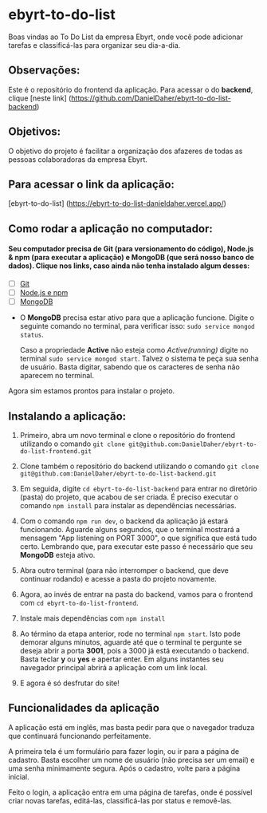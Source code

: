 # ebyrt-to-do-list
Boas vindas ao To Do List da empresa Ebyrt, onde você pode adicionar tarefas e classificá-las para organizar seu dia-a-dia.

## Observações:

Este é o repositório do frontend da aplicação. Para acessar o do **backend**, clique [neste link] (https://github.com/DanielDaher/ebyrt-to-do-list-backend)

## Objetivos:

O objetivo do projeto é facilitar a organização dos afazeres de todas as pessoas colaboradoras da empresa Ebyrt.

## Para acessar o link da aplicação:
[ebyrt-to-do-list] (https://ebyrt-to-do-list-danieldaher.vercel.app/)

## Como rodar a aplicação no computador:

#### Seu computador precisa de Git (para versionamento do código), Node.js & npm (para executar a aplicação) e MongoDB (que será nosso banco de dados). Clique nos links, caso ainda não tenha instalado algum desses:

 - [ ] [Git](https://git-scm.com/book/en/v2/Getting-Started-Installing-Git)
 - [ ] [Node.js e npm](https://docs.npmjs.com/downloading-and-installing-node-js-and-npm)
 - [ ] [MongoDB](https://docs.mongodb.com/manual/installation/)

- O **MongoDB** precisa estar ativo para que a aplicação funcione. Digite o seguinte comando no terminal, para verificar isso:
`sudo service mongod status`.

  Caso a propriedade **Active** não esteja como *Active(running)* digite no terminal `sudo service mongod start`. Talvez o sistema te peça sua senha de usuário. Basta digitar, sabendo que os caracteres de senha não aparecem no terminal.

Agora sim estamos prontos para instalar o projeto.

## Instalando a aplicação:

1. Primeiro, abra um novo terminal e clone o repositório do frontend utilizando o comando 
`git clone git@github.com:DanielDaher/ebyrt-to-do-list-frontend.git`

2. Clone também o repositório do backend utilizando o comando
`git clone git@github.com:DanielDaher/ebyrt-to-do-list-backend.git`

3. Em seguida, digite `cd ebyrt-to-do-list-backend` para entrar no diretório (pasta) do projeto, que acabou de ser criada. É preciso executar o comando `npm install` para instalar as dependências necessárias.

4. Com o comando `npm run dev`, o backend da aplicação já estará funcionando. Aguarde alguns segundos, que o terminal mostrará a mensagem "App listening on PORT 3000", o que significa que está tudo certo. Lembrando que, para executar este passo é necessário que seu **MongoDB** esteja ativo.

5. Abra outro terminal (para não interromper o backend, que deve continuar rodando) e acesse a pasta do projeto novamente.

6. Agora, ao invés de entrar na pasta do backend, vamos para o frontend com `cd ebyrt-to-do-list-frontend`.

7. Instale mais dependências com `npm install`

8. Ao término da etapa anterior, rode no terminal `npm start`. Isto pode demorar alguns minutos, aguarde até que o terminal te pergunte se deseja abrir a porta **3001**, pois a 3000 já está executando o backend. Basta teclar **y** ou **yes** e apertar enter. Em alguns instantes seu navegador principal abrirá a aplicação com um link local. 

9. E agora é só desfrutar do site!


## Funcionalidades da aplicação

A aplicação está em inglês, mas basta pedir para que o navegador traduza que continuará funcionando perfeitamente.

A primeira tela é um formulário para fazer login, ou ir para a página de cadastro. Basta escolher um nome de usuário (não precisa ser um email) e uma senha minimamente segura. Após o cadastro, volte para a página inicial.

Feito o login, a aplicação entra em uma página de tarefas, onde é possível criar novas tarefas, editá-las, classificá-las por status e removê-las.
